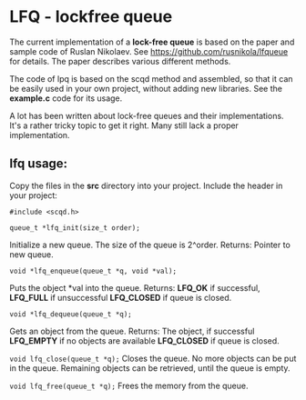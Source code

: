 # **LFQ - lockfree queue**

The current implementation of a **lock-free queue** is based on the paper
and sample code of Ruslan Nikolaev. See https://github.com/rusnikola/lfqueue
for details. The paper describes various different methods.

The code of lpq is based on the scqd method and assembled, so that it can
be easily used in your own project, without adding new libraries. See the **example.c** code for its usage.

A lot has been written about lock-free queues and their implementations.
It's a rather tricky topic to get it right. Many still lack a proper
implementation.

## lfq usage:

Copy the files in the **src** directory into your project. 
Include the header in your project:

`#include <scqd.h>`

`queue_t *lfq_init(size_t order);`

Initialize a new queue. The size of the queue is 2^order. Returns: 
Pointer to new queue.

`void *lfq_enqueue(queue_t *q, void *val);`

Puts the object *val into the queue. Returns:
**LFQ_OK** if successful,
**LFQ_FULL** if unsuccessful
**LFQ_CLOSED** if queue is closed.

`void *lfq_dequeue(queue_t *q);`

Gets an object from the queue. Returns:
The object, if successful
**LFQ_EMPTY** if no objects are available
**LFQ_CLOSED** if queue is closed.

`void lfq_close(queue_t *q);`
Closes the queue. No more objects can be put in the queue.
Remaining objects can be retrieved, until the queue is empty.

`void lfq_free(queue_t *q);`
Frees the memory from the queue.

